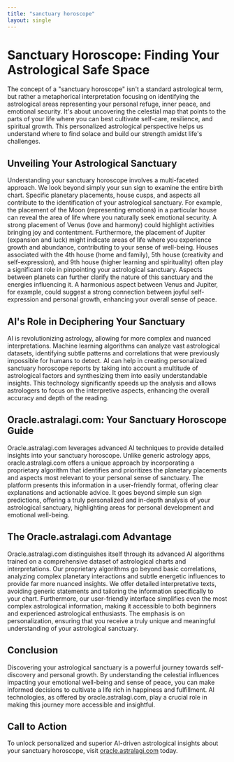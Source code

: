 ```yaml
---
title: "sanctuary horoscope"
layout: single
---
```


# Sanctuary Horoscope: Finding Your Astrological Safe Space

The concept of a "sanctuary horoscope" isn't a standard astrological term, but rather a metaphorical interpretation focusing on identifying the astrological areas representing your personal refuge, inner peace, and emotional security.  It's about uncovering the celestial map that points to the parts of your life where you can best cultivate self-care, resilience, and spiritual growth. This personalized astrological perspective helps us understand where to find solace and build our strength amidst life's challenges.

##  Unveiling Your Astrological Sanctuary

Understanding your sanctuary horoscope involves a multi-faceted approach. We look beyond simply your sun sign to examine the entire birth chart.  Specific planetary placements, house cusps, and aspects all contribute to the identification of your astrological sanctuary. For example, the placement of the Moon (representing emotions) in a particular house can reveal the area of life where you naturally seek emotional security.  A strong placement of Venus (love and harmony) could highlight activities bringing joy and contentment.  Furthermore, the placement of Jupiter (expansion and luck) might indicate areas of life where you experience growth and abundance, contributing to your sense of well-being.  Houses associated with the 4th house (home and family), 5th house (creativity and self-expression), and 9th house (higher learning and spirituality) often play a significant role in pinpointing your astrological sanctuary. Aspects between planets can further clarify the nature of this sanctuary and the energies influencing it. A harmonious aspect between Venus and Jupiter, for example, could suggest a strong connection between joyful self-expression and personal growth, enhancing your overall sense of peace.

## AI's Role in Deciphering Your Sanctuary

AI is revolutionizing astrology, allowing for more complex and nuanced interpretations. Machine learning algorithms can analyze vast astrological datasets, identifying subtle patterns and correlations that were previously impossible for humans to detect. AI can help in creating personalized sanctuary horoscope reports by taking into account a multitude of astrological factors and synthesizing them into easily understandable insights. This technology significantly speeds up the analysis and allows astrologers to focus on the interpretive aspects, enhancing the overall accuracy and depth of the reading.

##  Oracle.astralagi.com: Your Sanctuary Horoscope Guide

Oracle.astralagi.com leverages advanced AI techniques to provide detailed insights into your sanctuary horoscope.  Unlike generic astrology apps, oracle.astralagi.com offers a unique approach by incorporating a proprietary algorithm that identifies and prioritizes the planetary placements and aspects most relevant to your personal sense of sanctuary. The platform presents this information in a user-friendly format, offering clear explanations and actionable advice.  It goes beyond simple sun sign predictions, offering a truly personalized and in-depth analysis of your astrological sanctuary, highlighting areas for personal development and emotional well-being.


## The Oracle.astralagi.com Advantage

Oracle.astralagi.com distinguishes itself through its advanced AI algorithms trained on a comprehensive dataset of astrological charts and interpretations.  Our proprietary algorithms go beyond basic correlations, analyzing complex planetary interactions and subtle energetic influences to provide far more nuanced insights. We offer detailed interpretative texts, avoiding generic statements and tailoring the information specifically to your chart.  Furthermore, our user-friendly interface simplifies even the most complex astrological information, making it accessible to both beginners and experienced astrological enthusiasts.  The emphasis is on personalization, ensuring that you receive a truly unique and meaningful understanding of your astrological sanctuary.


## Conclusion

Discovering your astrological sanctuary is a powerful journey towards self-discovery and personal growth. By understanding the celestial influences impacting your emotional well-being and sense of peace, you can make informed decisions to cultivate a life rich in happiness and fulfillment.  AI technologies, as offered by oracle.astralagi.com, play a crucial role in making this journey more accessible and insightful.

## Call to Action

To unlock personalized and superior AI-driven astrological insights about your sanctuary horoscope, visit [oracle.astralagi.com](https://oracle.astralagi.com) today.